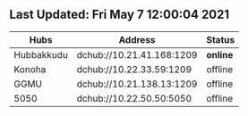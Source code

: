 ## Last Updated: Fri May  7 12:00:04 2021  

Hubs | Address | Status  
--- | --- | ---  
Hubbakkudu  |  dchub://10.21.41.168:1209	|**online**   
Konoha  |  dchub://10.22.33.59:1209	|offline   
GGMU  |  dchub://10.21.138.13:1209	|offline   
5050  |  dchub://10.22.50.50:5050	|offline   
